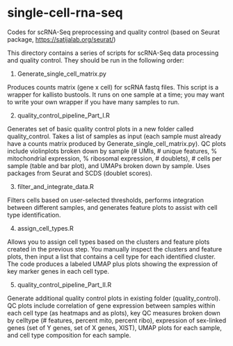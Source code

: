# single-cell-rna-seq
Codes for scRNA-Seq preprocessing and quality control (based on Seurat package, https://satijalab.org/seurat/)

This directory contains a series of scripts for scRNA-Seq data processing
and quality control. They should be run in the following order:

1) Generate_single_cell_matrix.py

Produces counts matrix (gene x cell) for scRNA fastq files.  This script
is a wrapper for kallisto bustools. It runs on one sample at a time; you may
want to write your own wrapper if you have many samples to run.

2) quality_control_pipeline_Part_I.R

Generates set of basic quality control plots in a new folder called 
quality_control. Takes a list of samples as input (each sample must already
have a counts matrix produced by Generate_single_cell_matrix.py).  QC plots
include violinplots broken down by sample (# UMIs, # unique features, %
mitochondrial expression, % ribosomal expression, # doublets), # cells per
sample (table and bar plot), and UMAPs broken down by sample. Uses packages
from Seurat and SCDS (doublet scores).

3) filter_and_integrate_data.R

Filters cells based on user-selected thresholds, performs integration
between different samples, and generates feature plots to assist with
cell type identification.

4) assign_cell_types.R

Allows you to assign cell types based on the clusters and feature plots
created in the previous step.  You manually inspect the clusters and feature
plots, then input a list that contains a cell type for each identified cluster.
The code produces a labeled UMAP plus plots showing the expression of key 
marker genes in each cell type.

5) quality_control_pipeline_Part_II.R

Generate additional quality control plots in existing folder (quality_control). 
QC plots include correlation of gene expression between samples within each 
cell type (as heatmaps and as plots), key QC measures broken down by celltype
(# features, percent mito, percent ribo), expression of sex-linked genes 
(set of Y genes, set of X genes, XIST), UMAP plots for each sample,
and cell type composition for each sample.
